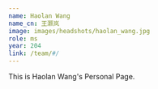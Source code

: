 ```yaml
---
name: Haolan Wang
name_cn: 王灏岚
image: images/headshots/haolan_wang.jpg
role: ms
year: 204
link: /team/#/
---
```


This is Haolan Wang's Personal Page.